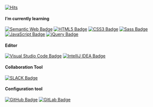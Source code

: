[![Hits](https://hits.seeyoufarm.com/api/count/incr/badge.svg?url=https%3A%2F%2Fgithub.com%2F5eonhee%2Fhit-counter&count_bg=%23218BD7&title_bg=%239A9A9A&icon=bilibili.svg&icon_color=%23E7E7E7&title=hits&edge_flat=false)](https://hits.seeyoufarm.com)


#### I’m currently learning

[![Semantic Web Badge](http://img.shields.io/badge/Semantic%20Web-005A9C?style=for-the-badge&logo=Semantic%20Web&logoColor=white)](#)
[![HTML5 Badge](http://img.shields.io/badge/HTML5-E34F26?style=for-the-badge&logo=HTML5&logoColor=white)](#)
[![CSS3 Badge](http://img.shields.io/badge/CSS3-1572B6?style=for-the-badge&logo=CSS3&logoColor=white)](#)
[![Sass Badge](http://img.shields.io/badge/Sass-CC6699?style=for-the-badge&logo=Sass&logoColor=white)](#)
[![JavaScript Badge](http://img.shields.io/badge/JavaScript-F7DF1E?style=for-the-badge&logo=JavaScript&logoColor=white)](#)
[![jQuery Badge](http://img.shields.io/badge/jQuery-0769AD?style=for-the-badge&logo=jQuery&logoColor=white)](#)

#### Editor
[![Visual Studio Code Badge](http://img.shields.io/badge/Visual%20Studio%20Code-007ACC?style=for-the-badge&logo=Visual%20Studio%20Code&logoColor=white)](#)
[![IntelliJ IDEA Badge](https://img.shields.io/badge/IntelliJ%20IDEA-000000?style=for-the-badge&logo=IntelliJ%20IDEA&logoColor=white)](#)

#### Collaboration Tool
[![SLACK Badge](https://img.shields.io/badge/Slack-4A154B?style=for-the-badge&logo=Slack&logoColor=white)](#)

#### Configuration tool
[![GitHub Badge](http://img.shields.io/badge/GitHub-181717?style=for-the-badge&logo=GitHub&logoColor=white)](#)
[![GitLab Badge](http://img.shields.io/badge/GitLab-FC6D26?style=for-the-badge&logo=GitLab&logoColor=white)](#)

